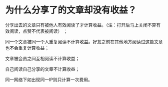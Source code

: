 
# 为什么分享了的文章却没有收益？

分享出去的文章只有被他人有效阅读了才计算收益。（注：打开后马上关闭不算有效阅读，点赞不代表被阅读） ；

同一个文章被同一个人重复阅读不计算收益。好友之前在其他地方阅读过这篇文章也不会重复计算收益；

文章被会员之间互相阅读不计算收益；

自己阅读自己分享的文章不计算收益；

同一网络下如出现同一IP则只计算一次费用。
